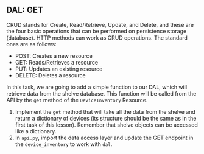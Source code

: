 ## DAL: GET

CRUD stands for Create, Read/Retrieve, Update, and Delete, and these are the four basic operations that can be performed 
on persistence storage (database). HTTP methods can 
work as CRUD operations. The standard ones are as follows:

- POST: Creates a new resource
- GET: Reads/Retrieves a resource
- PUT: Updates an existing resource
- DELETE: Deletes a resource

In this task, we are going to add a simple function to our DAL, which will retrieve data from the shelve database. 
This function will be called from the API by the `get` method of the `DeviceInventory` Resource.

1. Implement the `get` method that will take all the data from the shelve and return a dictionary of devices (its structure should be the same as in the 
first task of this lesson). Remember that shelve objects can be accessed like a dictionary.
2. In `api.py`, import the data access layer and update the GET endpoint in the `device_inventory` to work with `dal`.
